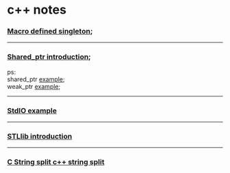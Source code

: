 # c++ notes

### [Macro defined singleton](https://github.com/zhaojinzhou/notes/blob/master/singleton.cpp);  
---
### [Shared_ptr introduction](https://github.com/zhaojinzhou/notes/blob/master/shared_prt.md);  
ps:   
shared_ptr [example](http://www.cplusplus.com/reference/memory/shared_ptr/?kw=shared_ptr);  
weak_ptr [example](http://www.cplusplus.com/reference/memory/weak_ptr/weak_ptr/);

---
### [StdIO example](https://github.com/zhaojinzhou/notes/blob/master/stdio.md)
---
### [STLlib introduction](https://github.com/zhaojinzhou/notes/blob/master/STLlib.md)
---
### [C String split c++ string split](https://github.com/zhaojinzhou/notes/blob/master/c_string_split_%26_c%2B%2B_split.md)




